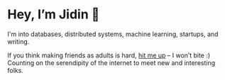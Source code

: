 # Hey, I’m Jidin 👋

I'm into databases, distributed systems, machine learning, startups, and writing. 

If you think making friends as adults is hard, [hit me up](mailto:jd@jidin.co) – I won’t bite :)  
Counting on the serendipity of the internet to meet new and interesting folks. 
